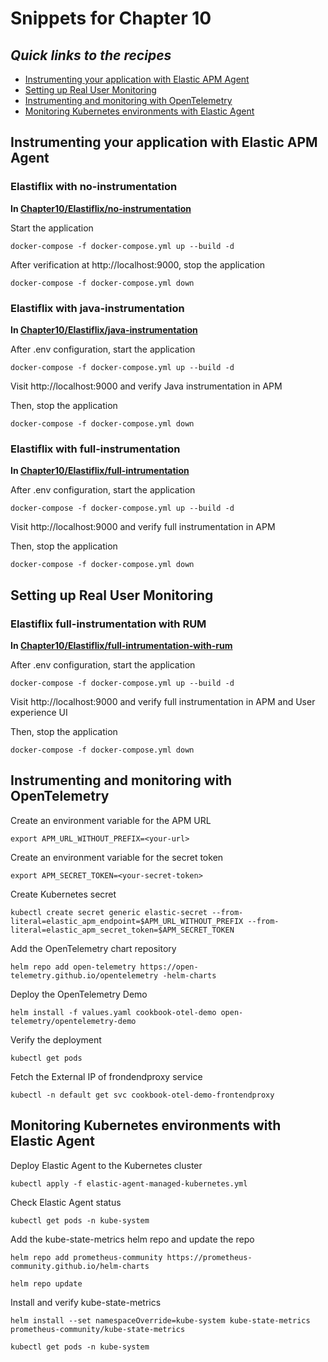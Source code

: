 # Snippets for Chapter 10

## <em>Quick links to the recipes</em>
* [Instrumenting your application with Elastic APM Agent](#instrumenting-your-application-with-elastic-apm-agent)
* [Setting up Real User Monitoring](#setting-up-real-user-monitoring)
* [Instrumenting and monitoring with OpenTelemetry](#instrumenting-and-monitoring-with-opentelemetry)
* [Monitoring Kubernetes environments with Elastic Agent](#monitoring-kubernetes-environments-with-elastic-agent)

## Instrumenting your application with Elastic APM Agent
### Elastiflix with no-instrumentation
**In [Chapter10/Elastiflix/no-instrumentation](https://github.com/PacktPublishing/Elastic-Stack-8.x-Cookbook/tree/main/Chapter10/Elastiflix/no-instrumentation)**

Start the application
```console
docker-compose -f docker-compose.yml up --build -d 
```
After verification at http://localhost:9000, stop the application
```console
docker-compose -f docker-compose.yml down
```
### Elastiflix with java-instrumentation
**In [Chapter10/Elastiflix/java-instrumentation](https://github.com/PacktPublishing/Elastic-Stack-8.x-Cookbook/tree/main/Chapter10/Elastiflix/java-instrumentation)**

After .env configuration, start the application
```console
docker-compose -f docker-compose.yml up --build -d 
```
Visit http://localhost:9000 and verify Java instrumentation in APM

Then, stop the application
```console
docker-compose -f docker-compose.yml down 
```

### Elastiflix with full-instrumentation
**In [Chapter10/Elastiflix/full-intrumentation](https://github.com/PacktPublishing/Elastic-Stack-8.x-Cookbook/tree/main/Chapter10/Elastiflix/full-intrumentation)**

After .env configuration, start the application
```console
docker-compose -f docker-compose.yml up --build -d 
```
Visit http://localhost:9000 and verify full instrumentation in APM

Then, stop the application
```console
docker-compose -f docker-compose.yml down 
```

## Setting up Real User Monitoring
### Elastiflix full-instrumentation with RUM
**In [Chapter10/Elastiflix/full-intrumentation-with-rum](https://github.com/PacktPublishing/Elastic-Stack-8.x-Cookbook/tree/main/Chapter10/Elastiflix/full-intrumentation-with-rum)**

After .env configuration, start the application
```console
docker-compose -f docker-compose.yml up --build -d 
```
Visit http://localhost:9000 and verify full instrumentation in APM and User experience UI

Then, stop the application
```console
docker-compose -f docker-compose.yml down 
```

## Instrumenting and monitoring with OpenTelemetry
Create an environment variable for the APM URL
```console
export APM_URL_WITHOUT_PREFIX=<your-url>
```
Create an environment variable for the secret token
```console
export APM_SECRET_TOKEN=<your-secret-token>
```
Create Kubernetes secret
```console
kubectl create secret generic elastic-secret --from-literal=elastic_apm_endpoint=$APM_URL_WITHOUT_PREFIX --from-literal=elastic_apm_secret_token=$APM_SECRET_TOKEN
```
Add the OpenTelemetry chart repository
```console
helm repo add open-telemetry https://open-telemetry.github.io/opentelemetry -helm-charts
```
Deploy the OpenTelemetry Demo
```console
helm install -f values.yaml cookbook-otel-demo open-telemetry/opentelemetry-demo
```
Verify the deployment
```console
kubectl get pods
```
Fetch the External IP of frondendproxy service
```console
kubectl -n default get svc cookbook-otel-demo-frontendproxy 
```

## Monitoring Kubernetes environments with Elastic Agent

Deploy Elastic Agent to the Kubernetes cluster
```console
kubectl apply -f elastic-agent-managed-kubernetes.yml 
```
Check Elastic Agent status
```console
kubectl get pods -n kube-system 
```
Add the kube-state-metrics helm repo and update the repo
```console
helm repo add prometheus-community https://prometheus-community.github.io/helm-charts
```
```console
helm repo update
```
Install and verify kube-state-metrics
```console
helm install --set namespaceOverride=kube-system kube-state-metrics prometheus-community/kube-state-metrics 
```
```console
kubectl get pods -n kube-system
```